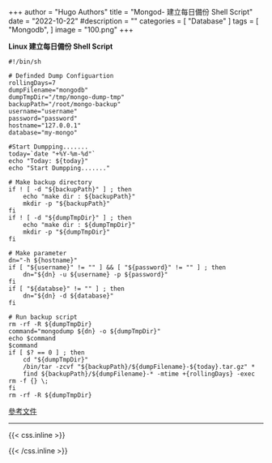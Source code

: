 +++
author = "Hugo Authors"
title = "Mongod- 建立每日備份 Shell Script"
date = "2022-10-22"
#description = ""
categories = [
    "Database"
]
tags = [
    "Mongodb",
]
image = "100.png"
+++

**Linux 建立每日備份 Shell Script**


    #!/bin/sh
 
    # Definded Dump Configuartion
    rollingDays=7
    dumpFilename="mongodb"
    dumpTmpDir="/tmp/mongo-dump-tmp"
    backupPath="/root/mongo-backup"
    username="username"
    password="password"
    hostname="127.0.0.1"
    database="my-mongo"
 
    #Start Dumpping.......
    today=`date "+%Y-%m-%d"`
    echo "Today: ${today}"
    echo "Start Dumpping......."
 
    # Make backup directory
    if ! [ -d "${backupPath}" ] ; then
        echo "make dir : ${backupPath}"
        mkdir -p "${backupPath}"
    fi
    if ! [ -d "${dumpTmpDir}" ] ; then
        echo "make dir : ${dumpTmpDir}"
        mkdir -p "${dumpTmpDir}"
    fi
 
    # Make parameter
    dn="-h ${hostname}"
    if [ "${username}" != "" ] && [ "${password}" != "" ] ; then
        dn="${dn} -u ${username} -p ${password}"
    fi
    if [ "${databse}" != "" ] ; then
        dn="${dn} -d ${database}"
    fi
 
    # Run backup script
    rm -rf -R ${dumpTmpDir}
    command="mongodump ${dn} -o ${dumpTmpDir}"
    echo $command
    $command
    if [ $? == 0 ] ; then
        cd "${dumpTmpDir}"
        /bin/tar -zcvf "${backupPath}/${dumpFilename}-${today}.tar.gz" *
        find ${backupPath}/${dumpFilename}-* -mtime +{rollingDays} -exec rm -f {} \;
    fi
    rm -rf -R ${dumpTmpDir}


[參考文件](https://blog.toright.com/posts/4069/mongodb-%E6%95%99%E5%AD%B8-%E5%A6%82%E4%BD%95%E5%82%99%E4%BB%BD%E8%88%87%E9%82%84%E5%8E%9F-mongodb.html)

***

{{< css.inline >}}
<style>
.emojify {
	font-family: Apple Color Emoji, Segoe UI Emoji, NotoColorEmoji, Segoe UI Symbol, Android Emoji, EmojiSymbols;
	font-size: 2rem;
	vertical-align: middle;
}
@media screen and (max-width:650px) {
  .nowrap {
    display: block;
    margin: 25px 0;
  }
}
</style>
{{< /css.inline >}}

